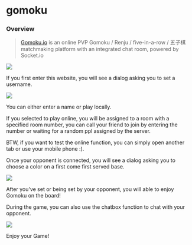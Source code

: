 # gomoku

### Overview

>[Gomoku.io](https://renjugame.herokuapp.com/) is an online PVP Gomoku / Renju / five-in-a-row / 五子棋 matchmaking platform with an integrated chat room, powered by Socket.io


![](https://i.imgur.com/VLI8AsW.png)

If you first enter this website, you will see a dialog asking you to set a username.

![](https://i.imgur.com/FZMWIos.png)

You can either enter a name or play locally.

If you selected to play online, you will be assigned to a room with a specified room number, you can call your friend to join by entering the number or waiting for a random ppl assigned by the server.

BTW, if you want to test the online function, you can simply open another tab or use your mobile phone :). 

Once your opponent is connected, you will see a dialog asking you to choose a color on a first come first served base.

![](https://i.imgur.com/cUfYRjZ.png)

After you've set or being set by your opponent, you will able to enjoy Gomoku on the board!

During the game, you can also use the chatbox function to chat with your opponent.

![](https://i.imgur.com/5ROC85T.png)

Enjoy your Game!
